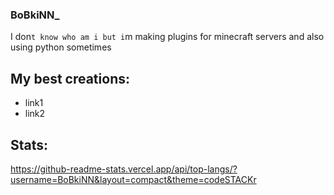 ### BoBkiNN_

I don`t know who am i but i`m making plugins
for minecraft servers and also using python sometimes

## My best creations:
- link1
- link2

## Stats:
https://github-readme-stats.vercel.app/api/top-langs/?username=BoBkiNN&layout=compact&theme=codeSTACKr
